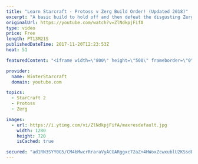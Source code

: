 ```yaml
---
title: "Learn Starcraft - Protoss v Zerg Build Order! (Updated 2018)"
excerpt: "A basic build to hold off and then defeat the disgusting Zerg! Meant for lower level players who have little direction, not for high level players looking for the dankest meta :) -- Watch live at https://www.twitch.tv/wintergaming"
originalUrl: https://youtube.com/watch?v=ZlNdkpjFifA
type: video
price: Free
length: PT13M21S
publishedDateTime: 2017-11-20T12:23:53Z
heat: 51

featuredContent: "<iframe width=\"800\" height=\"500\" frameborder=\"0\" src=\"https://www.youtube.com/embed/ZlNdkpjFifA\" allow=\"accelerometer; autoplay; encrypted-media; gyroscope; picture-in-picture\" allowfullscreen></iframe>"

provider:
  name: WinterStarcraft
  domain: youtube.com

topics:
  - StarCraft 2
  - Protoss
  - Zerg

images:
  - url: https://i.ytimg.com/vi/ZlNdkpjFifA/maxresdefault.jpg
    width: 1280
    height: 720
    isCached: true

secured: "ad1RN3SYY0G5/CM4bMwcrRraraVyACGARggxc72aZ+4HWoxZcwxublU2KSsdB5yw+9NNExTQSWp/0FxA/xHe4qnZi252t1qsGwSYf6cTcE9g9gf5tA/bAWjlaUpZDjQ3z0SBMFcidHhzudXPAHAhildqen7uWRpSKKKG0c8dO6VVzVNHe+KgyWlSnPgKSkayNy9iTSRR0SBanBM2N0d8ZejD5N7kTcYkk9pkvSC+kL1WrS4n80ACapNF2u2yrtwkaPF/+01q1ghoY+LWA8c6UbwMTavraNTXSkyYz2ha4xXPuuJjHdIBBWz0g2ROBTznJ76lLj83K4TUzlXmgMpG//VEHcjXv3y02nxlTNjcVa46vyRX65vJjO6WH4Gn0MJMkGJOwiLsgVIuP+OUyhERPnJRG3VcPKEQdtaE9OB6pQo=;TNUb1pOp3LBL5x0Lb9OvPw=="
---
```


